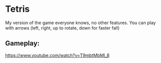 # Tetris
My version of the game everyone knows, no other features. You can play with arrows (left, right, up to rotate, down for faster fall)
## Gameplay:
https://www.youtube.com/watch?v=T9mbtMbMl_8
